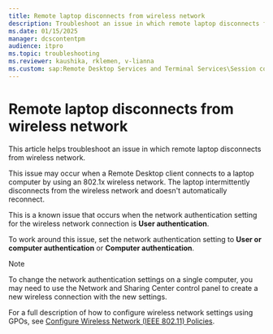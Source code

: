 ```yaml
---
title: Remote laptop disconnects from wireless network
description: Troubleshoot an issue in which remote laptop disconnects from wireless network.
ms.date: 01/15/2025
manager: dcscontentpm
audience: itpro
ms.topic: troubleshooting
ms.reviewer: kaushika, rklemen, v-lianna
ms.custom: sap:Remote Desktop Services and Terminal Services\Session connectivity, csstroubleshoot
---
```

# Remote laptop disconnects from wireless network

This article helps troubleshoot an issue in which remote laptop disconnects from wireless network.

This issue may occur when a Remote Desktop client connects to a laptop computer by using an 802.1x wireless network. The laptop intermittently disconnects from the wireless network and doesn't automatically reconnect.

This is a known issue that occurs when the network authentication setting for the wireless network connection is **User authentication**.

To work around this issue, set the network authentication setting to **User or computer authentication** or **Computer authentication**.

> [!NOTE]
> To change the network authentication settings on a single computer, you may need to use the Network and Sharing Center control panel to create a new wireless connection with the new settings.

For a full description of how to configure wireless network settings using GPOs, see [Configure Wireless Network (IEEE 802.11) Policies](/windows-server/networking/core-network-guide/cncg/wireless/e-wireless-access-deployment#bkmk_policies).

